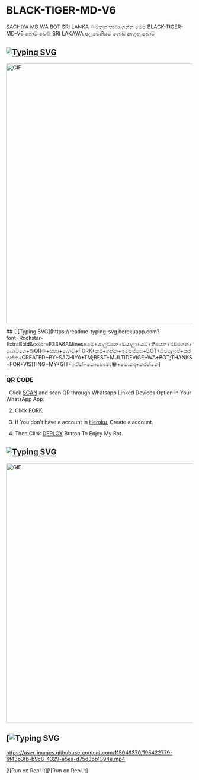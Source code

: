 # BLACK-TIGER-MD-V6
SACHIYA MD WA BOT SRI LANKA 
♲මතක තාබා ගන්න මෙම BLACK-TIGER-MD-V6 බොට් වෙ♲ SRI LAKAWA පලවෙනියට ගොඩ නැගුනූ බොට්






## [![Typing SVG](https://readme-typing-svg.herokuapp.com?font=Rockstar-ExtraBold&color=F33A6A&lines=WELCOME+TO+BLACK+TIGER+MD+WA+BOT+CREATED+BY+SACHIYA+TM;BEST+MULTIDEVICE+WA+BOT;THANKS+FOR+VISITING+MY+GIT)](https://git.io/typing-svg)

<img src="https://i.imgur.com/XHhlqtK.jpeg" alt="GIF" width="700"/>

</p>
## [![Typing SVG](https://readme-typing-svg.herokuapp.com?font=Rockstar-ExtraBold&color=F33A6A&lines=මෙ+යාලුවනෙ+ඔයාලා+යට+තියෙන+එවගෙන්+බොට්ගෙ+♲QR♲+සහා+බොට්+FORK+කර+ගන්න+ඉටපස්සෙ+BOT+ඩිවලොප්+කරගන්න+CREATED+BY+SACHIYA+TM;BEST+MULTIDEVICE+WA+BOT;THANKS+FOR+VISITING+MY+GIT+ඉතින්+කොහොමද😁+මොකද+කරන්නෙ)

### QR CODE

. Click [SCAN](https://replit.com/@Slsachiya99/BLACK-TIGER-MD-V1-2#index.js) and scan QR through Whatsapp Linked Devices Option in Your WhatsApp App.


2. Click [FORK](https://github.com/Slsachiya99/BLACK-TIGER-MD-V6/fork)

3. If You don't have a account in [Heroku](https://signup.heroku.com/), Create a account.

4. Then Click [DEPLOY](https://heroku.com/deploy) Button To Enjoy My Bot.


## [![Typing SVG](https://readme-typing-svg.herokuapp.com?font=Rockstar-ExtraBold&color=F33A6A&lines=WELCOME+TO+BLACK+TIGER+MD+WA+BOT.;CREATED+BY+SACHIYA+TM;BEST+MULTIDEVICE+WA+BOT;THANKS+FOR+VISITING+MY+GIT)](https://git.io/typing-svg)



<img src="https://i.imgur.com/XHhlqtK.jpeg" alt="GIF" width="700"/>


## [![Typing SVG](https://readme-typing-svg.herokuapp.com?font=Rockstar-ExtraBold&color=F33A6A&lines=ආයුබොවන්+TO+BLACK+TIGER+MD+WA+BOT.;CREATED+BY+SACHIYA+TM;BEST+MULTIDEVICE+WA+BOT;THANKS+FOR+VISITING+MY+GIT+ඉතින්+කොහොමද😁+මොකද+කරන්නෙ)


https://user-images.githubusercontent.com/115049370/195422779-6f43b3fb-b9c8-4329-a5ea-d75d3bb1394e.mp4


[![Run on Repl.it][![Run on Repl.it]


